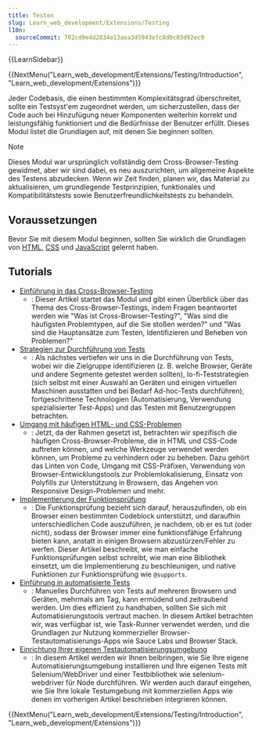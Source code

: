 ```yaml
---
title: Testen
slug: Learn_web_development/Extensions/Testing
l10n:
  sourceCommit: 702cd9e4d2834e13aea345943efc8d0c03d92ec9
---
```


{{LearnSidebar}}

{{NextMenu("Learn_web_development/Extensions/Testing/Introduction", "Learn_web_development/Extensions")}}

Jeder Codebasis, die einen bestimmten Komplexitätsgrad überschreitet, sollte ein Testsyst'em zugeordnet werden, um sicherzustellen, dass der Code auch bei Hinzufügung neuer Komponenten weiterhin korrekt und leistungsfähig funktioniert und die Bedürfnisse der Benutzer erfüllt. Dieses Modul listet die Grundlagen auf, mit denen Sie beginnen sollten.

> [!NOTE]
> Dieses Modul war ursprünglich vollständig dem Cross-Browser-Testing gewidmet, aber wir sind dabei, es neu auszurichten, um allgemeine Aspekte des Testens abzudecken. Wenn wir Zeit finden, planen wir, das Material zu aktualisieren, um grundlegende Testprinzipien, funktionales und Kompatibilitätstests sowie Benutzerfreundlichkeitstests zu behandeln.

## Voraussetzungen

Bevor Sie mit diesem Modul beginnen, sollten Sie wirklich die Grundlagen von [HTML](/de/docs/Learn_web_development/Core/Structuring_content), [CSS](/de/docs/Learn_web_development/Core/Styling_basics) und [JavaScript](/de/docs/Learn_web_development/Core/Scripting) gelernt haben.

## Tutorials

- [Einführung in das Cross-Browser-Testing](/de/docs/Learn_web_development/Extensions/Testing/Introduction)
  - : Dieser Artikel startet das Modul und gibt einen Überblick über das Thema des Cross-Browser-Testings, indem Fragen beantwortet werden wie "Was ist Cross-Browser-Testing?", "Was sind die häufigsten Problemtypen, auf die Sie stoßen werden?" und "Was sind die Hauptansätze zum Testen, Identifizieren und Beheben von Problemen?"
- [Strategien zur Durchführung von Tests](/de/docs/Learn_web_development/Extensions/Testing/Testing_strategies)
  - : Als nächstes vertiefen wir uns in die Durchführung von Tests, wobei wir die Zielgruppe identifizieren (z. B. welche Browser, Geräte und andere Segmente getestet werden sollten), lo-fi-Teststrategien (sich selbst mit einer Auswahl an Geräten und einigen virtuellen Maschinen ausstatten und bei Bedarf Ad-hoc-Tests durchführen), fortgeschrittene Technologien (Automatisierung, Verwendung spezialisierter Test-Apps) und das Testen mit Benutzergruppen betrachten.
- [Umgang mit häufigen HTML- und CSS-Problemen](/de/docs/Learn_web_development/Extensions/Testing/HTML_and_CSS)
  - : Jetzt, da der Rahmen gesetzt ist, betrachten wir spezifisch die häufigen Cross-Browser-Probleme, die in HTML und CSS-Code auftreten können, und welche Werkzeuge verwendet werden können, um Probleme zu verhindern oder zu beheben. Dazu gehört das Linten von Code, Umgang mit CSS-Präfixen, Verwendung von Browser-Entwicklungstools zur Problemlokalisierung, Einsatz von Polyfills zur Unterstützung in Browsern, das Angehen von Responsive Design-Problemen und mehr.
- [Implementierung der Funktionsprüfung](/de/docs/Learn_web_development/Extensions/Testing/Feature_detection)
  - : Die Funktionsprüfung bezieht sich darauf, herauszufinden, ob ein Browser einen bestimmten Codeblock unterstützt, und daraufhin unterschiedlichen Code auszuführen, je nachdem, ob er es tut (oder nicht), sodass der Browser immer eine funktionsfähige Erfahrung bieten kann, anstatt in einigen Browsern abzustürzen/Fehler zu werfen. Dieser Artikel beschreibt, wie man einfache Funktionsprüfungen selbst schreibt, wie man eine Bibliothek einsetzt, um die Implementierung zu beschleunigen, und native Funktionen zur Funktionsprüfung wie `@supports`.
- [Einführung in automatisierte Tests](/de/docs/Learn_web_development/Extensions/Testing/Automated_testing)
  - : Manuelles Durchführen von Tests auf mehreren Browsern und Geräten, mehrmals am Tag, kann ermüdend und zeitraubend werden. Um dies effizient zu handhaben, sollten Sie sich mit Automatisierungstools vertraut machen. In diesem Artikel betrachten wir, was verfügbar ist, wie Task-Runner verwendet werden, und die Grundlagen zur Nutzung kommerzieller Browser-Testautomatisierungs-Apps wie Sauce Labs und Browser Stack.
- [Einrichtung Ihrer eigenen Testautomatisierungsumgebung](/de/docs/Learn_web_development/Extensions/Testing/Your_own_automation_environment)
  - : In diesem Artikel werden wir Ihnen beibringen, wie Sie Ihre eigene Automatisierungsumgebung installieren und Ihre eigenen Tests mit Selenium/WebDriver und einer Testbibliothek wie selenium-webdriver für Node durchführen. Wir werden auch darauf eingehen, wie Sie Ihre lokale Testumgebung mit kommerziellen Apps wie denen im vorherigen Artikel beschrieben integrieren können.

{{NextMenu("Learn_web_development/Extensions/Testing/Introduction", "Learn_web_development/Extensions")}}
